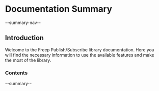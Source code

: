# Documentation Summary

--summary-nav--

## Introduction

Welcome to the Freep Publish/Subscribe library documentation. Here you will find the necessary information to use the available features and make the most of the library.

### Contents

--summary--
